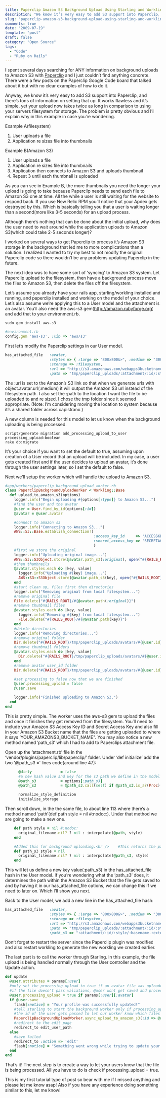```yaml
---
title: Paperclip Amazon S3 Background Upload Using Starling and Workling
description: "We know it’s very easy to add S3 support into Paperclip, and there’s tons of information on setting that up. It works flawless and it’s simple, yet your upload now takes twice as long in comparison to using your servers filesystem for storage. The problem is pretty obvious and I’ll explain why in this article."
slug: "paperclip-amazon-s3-background-upload-using-starling-and-workling"
comments: true
date: "2009-07-19"
template: "post"
draft: false
category: "Open Source"
tags:
  - "Code"
  - "Ruby on Rails"
---
```


I spent several days searching for ANY information on background uploads to Amazon S3 with [Paperclip](https://github.com/thoughtbot/paperclip) and I just couldn’t find anything concrete. There were a few posts on the Paperclip Google Code board that talked about it but with no clear examples of how to do it.

Anyway, we know it’s very easy to add S3 support into Paperclip, and there’s tons of information on setting that up. It works flawless and it’s simple, yet your upload now takes twice as long in comparison to using your servers filesystem for storage. The problem is pretty obvious and I’ll explain why in this example in case you’re wondering.

Example A(filesystem)

1) User uploads a file
2) Application re sizes file into thumbnails

Example B(Amazon S3)

1) User uploads a file
2) Application re sizes file into thumbnails
3) Application then connects to Amazon S3 and uploads thumbnail
4) Repeat 3 until each thumbnail is uploaded

As you can see in Example B, the more thumbnails you need the longer your upload is going to take because Paperclip needs to send each file to Amazon S3 one at time. All the while a user is still waiting for the website to respond back. If you use New Relic RPM you’ll notice that your Apdex gets destroyed by this. Which is basically telling you that a user is waiting longer than a second(more like 3-5 seconds) for an upload process.

Although there’s nothing that can be done about the initial upload, why does the user need to wait around while the application uploads to Amazon S3(which could take 2-5 seconds longer)?

I worked on several ways to get Paperclip to process it’s Amazon S3 storage in the background that led me to more complications than a solution. I realized I wanted to try my best to not modify the original Paperclip code so there wouldn’t be any problems updating Paperclip in the future.

The next idea was to have some sort of ‘syncing’ to Amazon S3 system. Let Paperclip upload to the filesystem, then have a background process move the files to Amazon S3, then delete the files off the filesystem.

Let’s assume you already have your rails app, starling/workling installed and running, and paperclip installed and working on the model of your choice. Let’s also assume we’re applying this to a User model and the attachment is an avatar. You’ll also need the aws-s3 gem(http://amazon.rubyforge.org) and add that to your environment.rb.

```console
sudo gem install aws-s3
```

```ruby
#environment.rb
config.gem 'aws-s3', :lib => 'aws/s3'
```

First let’s modify the Paperclip settings in our User model.

```ruby
has_attached_file   :avatar,
                    :styles => { :large => "800x800&>", :medium => "300x300&>", :thumb => "100x100#", :tiny => "50x50#", :really_tiny => "25x25#"},
                    :storage => :filesystem,
                    :url => "http://s3.amazonaws.com/webapps3bucketname/:attachment/:id/:style/:basename.:extension",
                    :path => "tmp/paperclip_uploads/:attachment/:id/:style/:basename.:extension"
```

The :url is set to the Amazon’s S3 link so that when we generate urls with object.avatar.url(:medium) it will output the Amazon S3 url instead of the filesystem path. I also set the :path to the location I want the file to be uploaded to and re sized. I chose the tmp folder since it seemed appropriate. (Note: I’m considering moving the location to system because it’s a shared folder across capistrano.)

A new column is needed for this model to let us know when the background uploading is being processed.

```console
script/generate migration add_processing_upload_to_user processing_upload:boolean
rake db:migrate
```

It’s your choice if you want to set the default to true, assuming upon creation of a User record that an upload will be included. In my case, a user gets created first and if the user decides to upload an avatar, it’s done through the user settings later, so  I set the default to false.

Next we’ll setup the worker which will handle the upload to Amazon S3.

```ruby
#app/workers/paperclip_background_upload_worker.rb
class PaperclipBackgroundUploadWorker < Workling::Base
  def upload_to_amazon_s3(options)
    logger.info("Begin uploading #{options[:type]} to Amazon S3...")
    #find the user and the avatar
    @user = User.find_by_id(options[:id])
    @avatar = @user.avatar

    #connect to amazon s3
    logger.info("Connecting to Amazon S3...")
    AWS::S3::Base.establish_connection!(
                                        :access_key_id     => 'ACCESSKEYID',
                                        :secret_access_key => 'SECRETACCESSKEY'
                                        )
    #first we store the original
    logger.info("Uploading original image...")
    AWS::S3::S3Object.store(@avatar.path_s3(:original), open("#{RAILS_ROOT}/#{@avatar.path(:original)}"), 'YOUR_AMAZONS3_BUCKET_NAME', :access => :public_read)
    #then thumbnails
    @avatar.styles.each do |key, value|
      logger.info("Uploading #{key} image...")
      AWS::S3::S3Object.store(@avatar.path_s3(key), open("#{RAILS_ROOT}/#{@avatar.path(key)}"), 'YOUR_AMAZONS3_BUCKET_NAME', :access => :public_read)
    end
    #start clean up, files first then directories
    logger.info("Removing original from local filesystem...")
    #remove original file
    File.delete("#{RAILS_ROOT}/#{@avatar.path(:original)}")
    #remove thumbnail files
    @avatar.styles.each do |key, value|
      logger.info("Removing #{key} from local filesystem...")
      File.delete("#{RAILS_ROOT}/#{@avatar.path(key)}")
    end
    #delete directories
    logger.info("Removing directories...")
    #remove original folder
    Dir.delete("#{RAILS_ROOT}/tmp/paperclip_uploads/avatars/#{@user.id}/original")
    #remove thumbnail folders
    @avatar.styles.each do |key, value|
      Dir.delete("#{RAILS_ROOT}/tmp/paperclip_uploads/avatars/#{@user.id}/#{key}")
    end
    #remove avatar user_id folder
    Dir.delete("#{RAILS_ROOT}/tmp/paperclip_uploads/avatars/#{@user.id}")

    #set processing to false now that we are finished
    @user.processing_upload = false
    @user.save

    logger.info("Finished uploading to Amazon S3.")
  end
end
```

This is pretty simple. The worker uses the aws-s3 gem to upload the files and once it finishes they get removed from the filesystem. You’ll need to include your Amazon S3 Access Key ID and Secret Access Key and also fill in your Amazon S3 Bucket name that the files are getting uploaded to where it says ‘YOUR_AMAZONS3_BUCKET_NAME". You may also notice a new method named ’path_s3’ which I had to add to Paperclips attachment file.

Open up the ‘attachment.rb’ file in the ‘vendor/plugins/paperclip/lib/paperclip/’ folder.  Under ‘def initialize’ add the two ‘@path_s3 =’ lines code(around line 47):

```ruby
      @dirty             = false
      #a new hash value and key for the s3 path we define in the model
      @path_s3           = options[:path_s3]
      @path_s3           = @path_s3.call(self) if @path_s3.is_a?(Proc)

      normalize_style_definition
      initialize_storage
```

Then scroll down, in the the same file, to about line 113 where there’s a method named ‘path’(def path style = nil #:nodoc:). Under that method we are going to make a new one.

```ruby
    def path style = nil #:nodoc:
      original_filename.nil? ? nil : interpolate(@path, style)
    end

    #Added this for background uploading.<br />    #This returns the path to the attachment in the s3 bucket.
    def path_s3 style = nil
      original_filename.nil? ? nil : interpolate(@path_s3, style)
    end
```

This will let us define a new key value(:path_s3) in the has_attached_file hash in the User model. If you’re wondering what the ‘path_s3’ does, it determines the path within the Amazon S3 Bucket that the file gets saved to and by having it in our has_attached_file options, we can change this if we need to later on. Which I’ll show you next.

Back to the User model, we add a new line in the has_attached_file hash:

```ruby
has_attached_file   :avatar,
                    :styles => { :large => "800x800&>", :medium => "300x300&>", :thumb => "100x100#", :tiny => "50x50#", :really_tiny => "25x25#"},
                    :storage => :filesystem,
                    :url => "http://s3.amazonaws.com/webapps3bucketname/:attachment/:id/:style/:basename.:extension",
                    :path => "tmp/paperclip_uploads/:attachment/:id/:style/:basename.:extension",
                    :path_s3 => ":attachment/:id/:style/:basename.:extension"
```

Don’t forget to restart the server since the Paperclip plugin was modified and also restart workling to generate the new workling we created earlier.

The last part is to call the worker through Starling. In this example, the file upload is being handled normally through the User controller and the Update action.

```ruby
def update
  @user.attributes = params[:user]
  #only set the processing_upload to true if an avatar file was uploaded
  #if the file doesn't pass valiations, @user wont get saved and processing_upload stays false
  @user.processing_upload = true if params[:user][:avatar]
  if @user.save
    flash[:notice] = "Your profile was successfully updated!"
    #tell starling to start the background worker only if processing_upload is true
    #the id of the user gets passed to let our worker know which files to upload
    PaperclipBackgroundUploadWorker.async_upload_to_amazon_s3(:id => @user.id) if @user.processing_upload
    #redirect to the edit page
    redirect_to edit_user_path
  else
    #save failed
    redirect_to :action => 'edit'
    flash[:notice] = "Something went wrong while trying to update your profile."
  end
end
```

That’s it! The next step is to create a way to let your users know that the file is being processed. All you have to do is check if processing_upload = true.

This is my first tutorial type of post so bear with me if I missed anything and please let me know asap! Also if you have any experience doing something similar to this, let me know!